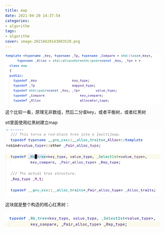 ```yaml
---
title: map
date: 2021-04-20 14:37:54
categories:
- algorithm
tags:
- algorithm
cover: image-20210420143803529.png
---
```


<img src="map/image-20210420143803529.png" alt="image-20210420143803529" style="zoom:67%;" />

这个比较一看，原理无非数组，然后二分查key，或者平衡树，或者红黑树

stl里面使用红黑树建立map

<img src="map/image-20210420144623049.png" alt="image-20210420144623049" style="zoom:67%;" />

这块就是整个构造的核心红黑树：

![image-20210420145355143](map/image-20210420145355143.png)





